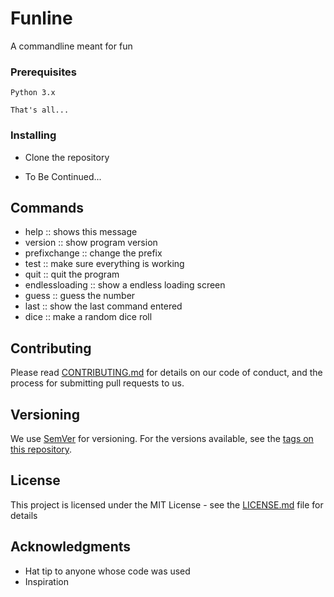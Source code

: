 # Funline

A commandline meant for fun

### Prerequisites

```
Python 3.x

That's all...
```

### Installing

- Clone the repository

- To Be Continued...

## Commands

- help :: shows this message
- version :: show program version
- prefixchange :: change the prefix
- test :: make sure everything is working
- quit :: quit the program
- endlessloading :: show a endless loading screen
- guess :: guess the number
- last :: show the last command entered
- dice :: make a random dice roll

## Contributing

Please read [CONTRIBUTING.md](https://gist.github.com/PurpleBooth/b24679402957c63ec426) for details on our code of conduct, and the process for submitting pull requests to us.

## Versioning

We use [SemVer](http://semver.org/) for versioning. For the versions available, see the [tags on this repository](https://github.com/your/project/tags). 

## License

This project is licensed under the MIT License - see the [LICENSE.md](LICENSE.md) file for details

## Acknowledgments

* Hat tip to anyone whose code was used
* Inspiration

